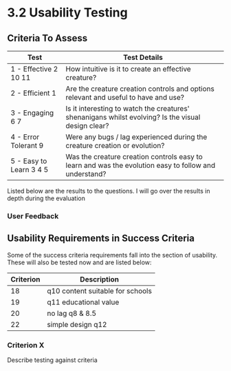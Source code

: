 # 3.2 Usability Testing

## Criteria To Assess

| Test                    | Test Details                                                                                          |
| ----------------------- | ----------------------------------------------------------------------------------------------------- |
| 1 - Effective 2 10 11   | How intuitive is it to create an effective creature?                                                  |
| 2 - Efficient 1         | Are the creature creation controls and options relevant and useful to have and use?                   |
| 3 - Engaging 6 7        | Is it interesting to watch the creatures' shenanigans whilst evolving? Is the visual design clear?    |
| 4 - Error Tolerant 9    | Were any bugs / lag experienced during the creature creation or evolution?                            |
| 5 - Easy to Learn 3 4 5 | Was the creature creation controls easy to learn and was the evolution easy to follow and understand? |

Listed below are the results to the questions. I will go over the results in depth during the evaluation

### User Feedback

## Usability Requirements in Success Criteria

Some of the success criteria requirements fall into the section of usability. These will also be tested now and are listed below:

| Criterion | Description                      |
| --------- | -------------------------------- |
| 18        | q10 content suitable for schools |
| 19        | q11 educational value            |
| 20        | no lag q8 & 8.5                  |
| 22        | simple design q12                |

### Criterion X

Describe testing against criteria
